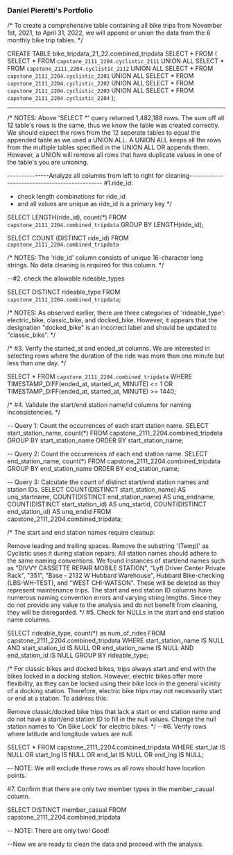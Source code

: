 ### Daniel Pieretti's Portfolio

/*
To create a comprehensive table containing all bike trips from November 1st, 2021, to April 31, 2022, we will append or union the data from the 6 monthly bike trip tables.
*/

CREATE TABLE bike_tripdata_21_22.combined_tripdata
SELECT *
FROM (
     SELECT * FROM `capstone_2111_2204.cyclistic_2111`
     UNION ALL 
     SELECT * FROM `capstone_2111_2204.cyclistic_2112`
     UNION ALL 
     SELECT * FROM `capstone_2111_2204.cyclistic_2201`
     UNION ALL 
     SELECT * FROM `capstone_2111_2204.cyclistic_2202`
     UNION ALL 
     SELECT * FROM `capstone_2111_2204.cyclistic_2203`
     UNION ALL 
     SELECT * FROM `capstone_2111_2204.cyclistic_2204`
     );

----------------------------------------------------------------------------------------------------
/* NOTES:
Above 'SELECT *' query returned 1,482,188 rows. 
The sum off all 12 table's rows is the same, thus we know the table was created correctly.
We should expect the rows from the 12 seperate tables to equal the appended table as we used a UNION ALL.
A UNION ALL keeps all the rows from the multiple tables specified in the UNION ALL OR appends them.
However, a UNION will remove all rows that have duplicate values in one of the table's you are unioning.

---------------Analyze all columns from left to right for cleaning----------------------------------------------
#1.ride_id:
- check length combinations for ride_id  
- and all values are unique as ride_id is a primary key
*/

SELECT LENGTH(ride_id), count(*)
FROM `capstone_2111_2204.combined_tripdata`
GROUP BY LENGTH(ride_id);

SELECT COUNT (DISTINCT ride_id)
FROM `capstone_2111_2204.combined_tripdata`


/* NOTES:
The 'ride_id' column consists of unique 16-character long strings. No data cleaning is required for this column.
*/

--#2. check the allowable rideable_types

SELECT DISTINCT rideable_type
FROM `capstone_2111_2204.combined_tripdata`;

/* NOTES:
As observed earlier, there are three categories of 'rideable_type': electric_bike, classic_bike, and docked_bike. However, it appears that the designation "docked_bike" is an incorrect label and should be updated to "classic_bike".
*/


/*
#3. Verify the started_at and ended_at columns.
We are interested in selecting rows where the duration of the ride was more than one minute but less than one day.
*/

SELECT *
FROM `capstone_2111_2204.combined_tripdata`
WHERE TIMESTAMP_DIFF(ended_at, started_at, MINUTE) <= 1 OR
   TIMESTAMP_DIFF(ended_at, started_at, MINUTE) >= 1440;

/*
#4. Validate the start/end station name/id columns for naming inconsistencies.
*/

-- Query 1: Count the occurrences of each start station name.
SELECT start_station_name, count(*)
FROM capstone_2111_2204.combined_tripdata
GROUP BY start_station_name
ORDER BY start_station_name;

-- Query 2: Count the occurrences of each end station name.
SELECT end_station_name, count(*)
FROM capstone_2111_2204.combined_tripdata
GROUP BY end_station_name
ORDER BY end_station_name;

-- Query 3: Calculate the count of distinct start/end station names and station IDs.
SELECT COUNT(DISTINCT start_station_name) AS unq_startname,
COUNT(DISTINCT end_station_name) AS unq_endname,
COUNT(DISTINCT start_station_id) AS unq_startid,
COUNT(DISTINCT end_station_id) AS unq_endid
FROM capstone_2111_2204.combined_tripdata;

/*
The start and end station names require cleanup:

Remove leading and trailing spaces.
Remove the substring '(Temp)' as Cyclistic uses it during station repairs. All station names should adhere to the same naming conventions.
We found instances of start/end names such as "DIVVY CASSETTE REPAIR MOBILE STATION", "Lyft Driver Center Private Rack", "351", "Base - 2132 W Hubbard Warehouse", Hubbard Bike-checking (LBS-WH-TEST), and "WEST CHI-WATSON". These will be deleted as they represent maintenance trips.
The start and end station ID columns have numerous naming convention errors and varying string lengths. Since they do not provide any value to the analysis and do not benefit from cleaning, they will be disregarded.
*/
#5. Check for NULLs in the start and end station name columns.

SELECT rideable_type, count(*) as num_of_rides
FROM capstone_2111_2204.combined_tripdata
WHERE start_station_name IS NULL AND start_station_id IS NULL
OR end_station_name IS NULL AND end_station_id IS NULL
GROUP BY rideable_type;

/*
For classic bikes and docked bikes, trips always start and end with the bikes locked in a docking station. However, electric bikes offer more flexibility, as they can be locked using their bike lock in the general vicinity of a docking station. Therefore, electric bike trips may not necessarily start or end at a station. To address this:

Remove classic/docked bike trips that lack a start or end station name and do not have a start/end station ID to fill in the null values.
Change the null station names to 'On Bike Lock' for electric bikes.
*/
--#6. Verify rows where latitude and longitude values are null.

SELECT *
FROM capstone_2111_2204.combined_tripdata
WHERE start_lat IS NULL OR
start_lng IS NULL OR
end_lat IS NULL OR
end_lng IS NULL;

-- NOTE: We will exclude these rows as all rows should have location points.

#7. Confirm that there are only two member types in the member_casual column.

SELECT DISTINCT member_casual
FROM capstone_2111_2204.combined_tripdata

-- NOTE: There are only two! Good!

--Now we are ready to clean the data and proceed with the analysis.




